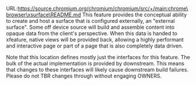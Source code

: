 URL:https://source.chromium.org/chromium/chromium/src/+/main:chrome\browser\xsurface\README.md
This feature provides the conceptual ability to create and host a surface that
is configured externally, an "external surface". Some off device source will
build and assemble content into opaque data from the client's perspective. When
this data is handed to xfeature, native views will be provided back, allowing a
highly performant and interactive page or part of a page that is also completely
data driven.

Note that this location defines mostly just the interfaces for this feature. The
bulk of the actual implementation is provided by downstream. This means that
changes to these interfaces will likely cause downstream build failures. Please
do not TBR changes through without engaging OWNERS.
